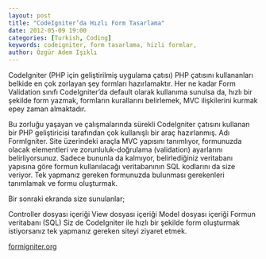 ```yaml
---
layout: post
title: "CodeIgniter’da Hızlı Form Tasarlama"
date: 2012-05-09 19:00
categories: [Turkish, Coding]
keywords: codeigniter, form tasarlama, hizli formlar,
author: Özgür Adem Işıklı
---
```


CodeIgniter (PHP için geliştirilmiş uygulama çatısı) PHP çatısını kullananları belkide en çok zorlayan şey formları hazırlamaktır. Her ne kadar Form Validation sınıfı CodeIgniter’da default olarak kullanıma sunulsa da, hızlı bir şekilde form yazmak, formların kurallarını belirlemek, MVC ilişkilerini kurmak epey zaman almaktadır.

Bu zorluğu yaşayan ve çalışmalarında sürekli CodeIgniter çatısını kullanan bir PHP geliştiricisi tarafından çok kullanışlı bir araç hazırlanmış. Adı FormIgniter. Site üzerindeki araçla MVC yapısını tanımlıyor, formunuzda olacak elementleri ve zorunluluk-doğrulama (validation) ayarlarını belirliyorsunuz. Sadece bununla da kalmıyor, belirlediğiniz veritabanı yapısına göre formun kullanılacağı veritabanının SQL kodlarını da size veriyor. Tek yapmanız gereken formunuzda bulunması gerekenleri tanımlamak ve formu oluşturmak.

Bir sonraki ekranda size sunulanlar;

Controller dosyası içeriği
View dosyası içeriği
Model dosyası içeriği
Formun veritabanı (SQL)
Siz de CodeIgniter ile hızlı bir şekilde form oluşturmak istiyorsanız tek yapmanız gereken siteyi ziyaret etmek.

[formigniter.org](http://formigniter.org)
